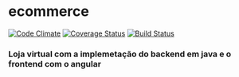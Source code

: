 # ecommerce
[![Code Climate](https://codeclimate.com/github/AureoJr/ecommerce/badges/gpa.svg)](https://codeclimate.com/github/AureoJr/ecommerce)
[![Coverage Status](https://coveralls.io/repos/github/AureoJr/ecommerce/badge.svg?branch=master)](https://coveralls.io/github/AureoJr/ecommerce?branch=master)
[![Build Status](https://travis-ci.org/AureoJr/ecommerce.svg?branch=master)](https://travis-ci.org/AureoJr/ecommerce)


### Loja virtual com a implemetação do backend em java e o frontend com o angular
